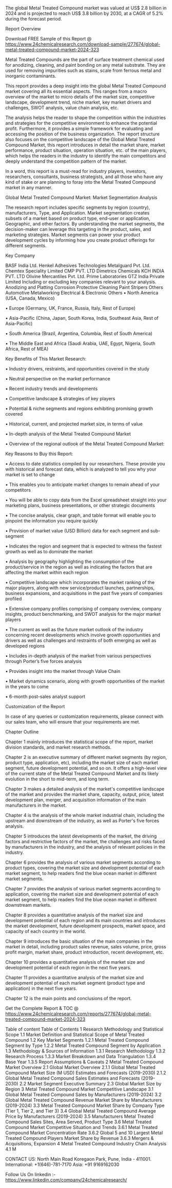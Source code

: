 The global Metal Treated Compound market was valued at US$ 2.8 billion in 2024 and is projected to reach US$ 3.8 billion by 2030, at a CAGR of 5.2% during the forecast period.

Report Overview

Download FREE Sample of this Report @ https://www.24chemicalresearch.com/download-sample/277674/global-metal-treated-compound-market-2024-323

Metal Treated Compounds are the part of surface treatment chemical used for anodizing, cleaning, and paint bonding on any metal substrate. They are used for removing impurities such as stains, scale from ferrous metal and inorganic contaminants.

This report provides a deep insight into the global Metal Treated Compound market covering all its essential aspects. This ranges from a macro overview of the market to micro details of the market size, competitive landscape, development trend, niche market, key market drivers and challenges, SWOT analysis, value chain analysis, etc.

The analysis helps the reader to shape the competition within the industries and strategies for the competitive environment to enhance the potential profit. Furthermore, it provides a simple framework for evaluating and accessing the position of the business organization. The report structure also focuses on the competitive landscape of the Global Metal Treated Compound Market, this report introduces in detail the market share, market performance, product situation, operation situation, etc. of the main players, which helps the readers in the industry to identify the main competitors and deeply understand the competition pattern of the market.

In a word, this report is a must-read for industry players, investors, researchers, consultants, business strategists, and all those who have any kind of stake or are planning to foray into the Metal Treated Compound market in any manner.

Global Metal Treated Compound Market: Market Segmentation Analysis

The research report includes specific segments by region (country), manufacturers, Type, and Application. Market segmentation creates subsets of a market based on product type, end-user or application, Geographic, and other factors. By understanding the market segments, the decision-maker can leverage this targeting in the product, sales, and marketing strategies. Market segments can power your product development cycles by informing how you create product offerings for different segments.

Key Company

BASF India Ltd.
Henkel Adhesives Technologies
Metalguard Pvt. Ltd.
Chemtex Speciality Limited
CMP PVT. LTD
Dimetrics Chemicals
KCH INDIA PVT. LTD
Olivine Mercantiles Pvt. Ltd.
Prime Laboratories
GTZ India Private Limited
Including or excluding key companies relevant to your analysis.
Anodizing and Platting
Corrosion Protective
Cleaning
Paint Stripers
Others
Automotive
Metalworking
Electrical & Electronic
Others
• North America (USA, Canada, Mexico)

• Europe (Germany, UK, France, Russia, Italy, Rest of Europe)

• Asia-Pacific (China, Japan, South Korea, India, Southeast Asia, Rest of Asia-Pacific)

• South America (Brazil, Argentina, Columbia, Rest of South America)

• The Middle East and Africa (Saudi Arabia, UAE, Egypt, Nigeria, South Africa, Rest of MEA)

Key Benefits of This Market Research:

• Industry drivers, restraints, and opportunities covered in the study

• Neutral perspective on the market performance

• Recent industry trends and developments

• Competitive landscape & strategies of key players

• Potential & niche segments and regions exhibiting promising growth covered

• Historical, current, and projected market size, in terms of value

• In-depth analysis of the Metal Treated Compound Market

• Overview of the regional outlook of the Metal Treated Compound Market:

Key Reasons to Buy this Report:

• Access to date statistics compiled by our researchers. These provide you with historical and forecast data, which is analyzed to tell you why your market is set to change

• This enables you to anticipate market changes to remain ahead of your competitors

• You will be able to copy data from the Excel spreadsheet straight into your marketing plans, business presentations, or other strategic documents

• The concise analysis, clear graph, and table format will enable you to pinpoint the information you require quickly

• Provision of market value (USD Billion) data for each segment and sub-segment

• Indicates the region and segment that is expected to witness the fastest growth as well as to dominate the market

• Analysis by geography highlighting the consumption of the product/service in the region as well as indicating the factors that are affecting the market within each region

• Competitive landscape which incorporates the market ranking of the major players, along with new service/product launches, partnerships, business expansions, and acquisitions in the past five years of companies profiled

• Extensive company profiles comprising of company overview, company insights, product benchmarking, and SWOT analysis for the major market players

• The current as well as the future market outlook of the industry concerning recent developments which involve growth opportunities and drivers as well as challenges and restraints of both emerging as well as developed regions

• Includes in-depth analysis of the market from various perspectives through Porter’s five forces analysis

• Provides insight into the market through Value Chain

• Market dynamics scenario, along with growth opportunities of the market in the years to come

• 6-month post-sales analyst support

Customization of the Report

In case of any queries or customization requirements, please connect with our sales team, who will ensure that your requirements are met.

Chapter Outline

Chapter 1 mainly introduces the statistical scope of the report, market division standards, and market research methods.

Chapter 2 is an executive summary of different market segments (by region, product type, application, etc), including the market size of each market segment, future development potential, and so on. It offers a high-level view of the current state of the Metal Treated Compound Market and its likely evolution in the short to mid-term, and long term.

Chapter 3 makes a detailed analysis of the market's competitive landscape of the market and provides the market share, capacity, output, price, latest development plan, merger, and acquisition information of the main manufacturers in the market.

Chapter 4 is the analysis of the whole market industrial chain, including the upstream and downstream of the industry, as well as Porter's five forces analysis.

Chapter 5 introduces the latest developments of the market, the driving factors and restrictive factors of the market, the challenges and risks faced by manufacturers in the industry, and the analysis of relevant policies in the industry.

Chapter 6 provides the analysis of various market segments according to product types, covering the market size and development potential of each market segment, to help readers find the blue ocean market in different market segments.

Chapter 7 provides the analysis of various market segments according to application, covering the market size and development potential of each market segment, to help readers find the blue ocean market in different downstream markets.

Chapter 8 provides a quantitative analysis of the market size and development potential of each region and its main countries and introduces the market development, future development prospects, market space, and capacity of each country in the world.

Chapter 9 introduces the basic situation of the main companies in the market in detail, including product sales revenue, sales volume, price, gross profit margin, market share, product introduction, recent development, etc.

Chapter 10 provides a quantitative analysis of the market size and development potential of each region in the next five years.

Chapter 11 provides a quantitative analysis of the market size and development potential of each market segment (product type and application) in the next five years.

Chapter 12 is the main points and conclusions of the report.

Get the Complete Report & TOC @ https://www.24chemicalresearch.com/reports/277674/global-metal-treated-compound-market-2024-323

Table of content
Table of Contents
1 Research Methodology and Statistical Scope
1.1 Market Definition and Statistical Scope of Metal Treated Compound
1.2 Key Market Segments
1.2.1 Metal Treated Compound Segment by Type
1.2.2 Metal Treated Compound Segment by Application
1.3 Methodology & Sources of Information
1.3.1 Research Methodology
1.3.2 Research Process
1.3.3 Market Breakdown and Data Triangulation
1.3.4 Base Year
1.3.5 Report Assumptions & Caveats
2 Metal Treated Compound Market Overview
2.1 Global Market Overview
2.1.1 Global Metal Treated Compound Market Size (M USD) Estimates and Forecasts (2019-2030)
2.1.2 Global Metal Treated Compound Sales Estimates and Forecasts (2019-2030)
2.2 Market Segment Executive Summary
2.3 Global Market Size by Region
3 Metal Treated Compound Market Competitive Landscape
3.1 Global Metal Treated Compound Sales by Manufacturers (2019-2024)
3.2 Global Metal Treated Compound Revenue Market Share by Manufacturers (2019-2024)
3.3 Metal Treated Compound Market Share by Company Type (Tier 1, Tier 2, and Tier 3)
3.4 Global Metal Treated Compound Average Price by Manufacturers (2019-2024)
3.5 Manufacturers Metal Treated Compound Sales Sites, Area Served, Product Type
3.6 Metal Treated Compound Market Competitive Situation and Trends
3.6.1 Metal Treated Compound Market Concentration Rate
3.6.2 Global 5 and 10 Largest Metal Treated Compound Players Market Share by Revenue
3.6.3 Mergers & Acquisitions, Expansion
4 Metal Treated Compound Industry Chain Analysis
4.1 M

CONTACT US:
North Main Road Koregaon Park, Pune, India - 411001.
International: +1(646)-781-7170
Asia: +91 9169162030

Follow Us On linkedin :- https://www.linkedin.com/company/24chemicalresearch/
